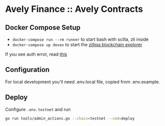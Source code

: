 # Avely Finance :: Avely Contracts

## Docker Compose Setup
* `docker-compose run --rm runner` to start bash with scilla, zli inside
* `docker-compose up devex` to start the [zilliqa blockchain explorer](https://github.com/Zilliqa/devex)

If you see auth error, read [this](https://github.community/t/docker-pull-from-public-github-package-registry-fail-with-no-basic-auth-credentials-error/16358/90)

## Configuration
For local development you'll need .env.local file, copied from .env.example.

## Deploy

Configure `.env.testnet` and run

```sh
go run tools/admin_actions.go --chain=testnet --cmd=deploy
```

